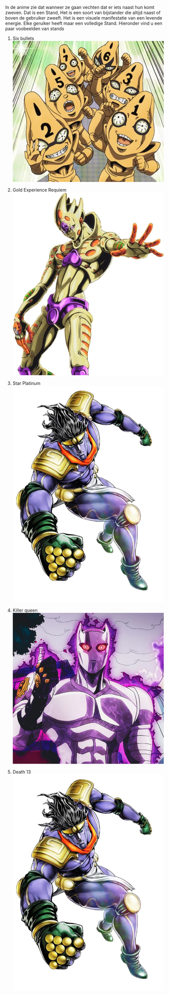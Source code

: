 In de anime zie dat wanneer ze gaan vechten dat er iets naast hun komt zweven. Dat is een Stand, Het is een soort van bijstander die altijd naast of boven de gebruiker zweeft. Het is een visuele manifestatie van een levende energie. Elke geruiker heeft maar een volledige Stand. Hieronder vind u een paar voobeelden van stands

1. Six bullets
    ![DerdeStand](./img/YAYAYAY.jpg)

2. Gold Experience Requiem
    ![TweedeStand](./img/GER.jpg)

3. Star Platinum
    ![EersteStand](./img/Unknown.jpg)

4. Killer queen 
    ![VierdeStand](./img/Killer%20Queen.jpg)

5. Death 13
    ![EersteStand](./img/Unknown.jpg)





